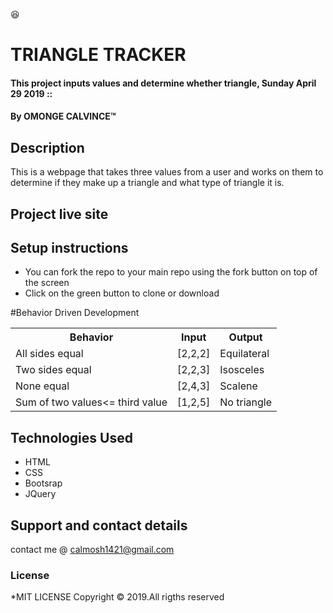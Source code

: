 :satisfied:
# TRIANGLE TRACKER
#### This project inputs values and determine whether triangle, Sunday April 29 2019 ::
#### By **OMONGE CALVINCE**&trade;

## Description
This is a webpage that takes three values from a user and works on them to determine if they make up a triangle and what type of triangle it is.
## Project live site

## Setup instructions
* You can fork the repo to your main repo using the fork button on top of the screen
* Click on the green button to clone or download

#Behavior Driven Development

<table>
    <tr>
      <th>Behavior</th> 
      <th>Input</th> 
      <th>Output</th>   
    </tr>
    <tr>
        <td>All sides equal</td>
        <td>[2,2,2]</td>
        <td>Equilateral</td>
    </tr>
    <tr>
        <td>Two sides equal</td>
        <td>[2,2,3]</td>
        <td>Isosceles</td>
    </tr>
    <tr>
        <td>None equal</td>
        <td>[2,4,3]</td>
        <td>Scalene</td>
    </tr>
    <tr>
        <td>Sum of two values<= third value </td>
        <td>[1,2,5]</td>
        <td>No triangle</td>
    </tr>
    
</table>

## Technologies Used
* HTML
* CSS
* Bootsrap
* JQuery
## Support and contact details
contact me @ calmosh1421@gmail.com
### License
*MIT LICENSE
Copyright &copy; 2019.All rigths reserved
  